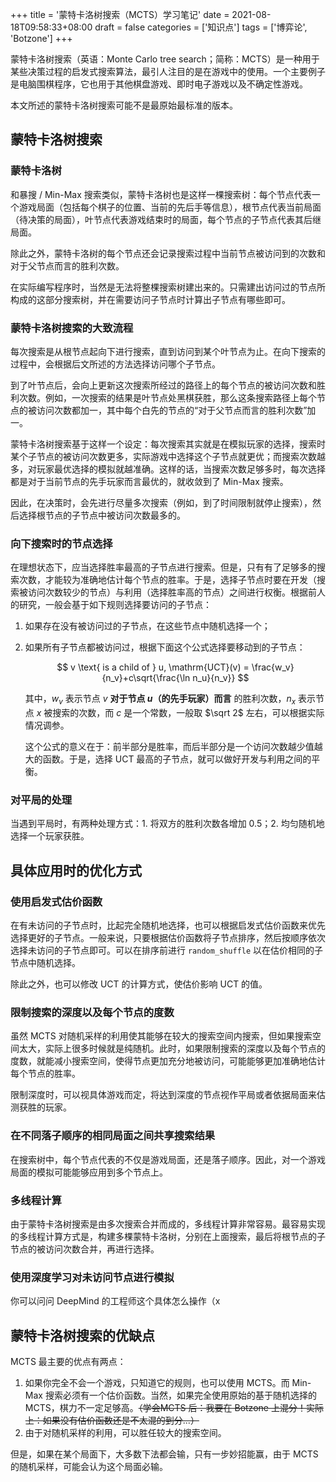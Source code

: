 +++
title = '蒙特卡洛树搜索（MCTS）学习笔记'
date = 2021-08-18T09:58:33+08:00
draft = false
categories = ['知识点']
tags = ['博弈论', 'Botzone']
+++

蒙特卡洛树搜索（英语：Monte Carlo tree search；简称：MCTS）是一种用于某些决策过程的启发式搜索算法，最引人注目的是在游戏中的使用。一个主要例子是电脑围棋程序，它也用于其他棋盘游戏、即时电子游戏以及不确定性游戏。

<!--more-->

本文所述的蒙特卡洛树搜索可能不是最原始最标准的版本。

## 蒙特卡洛树搜索

### 蒙特卡洛树

和暴搜 / Min-Max 搜索类似，蒙特卡洛树也是这样一棵搜索树：每个节点代表一个游戏局面（包括每个棋子的位置、当前的先后手等信息），根节点代表当前局面（待决策的局面），叶节点代表游戏结束时的局面，每个节点的子节点代表其后继局面。

除此之外，蒙特卡洛树的每个节点还会记录搜索过程中当前节点被访问到的次数和对于父节点而言的胜利次数。

在实际编写程序时，当然是无法将整棵搜索树建出来的。只需建出访问过的节点所构成的这部分搜索树，并在需要访问子节点时计算出子节点有哪些即可。

### 蒙特卡洛树搜索的大致流程

每次搜索是从根节点起向下进行搜索，直到访问到某个叶节点为止。在向下搜索的过程中，会根据后文所述的方法选择访问哪个子节点。

到了叶节点后，会向上更新这次搜索所经过的路径上的每个节点的被访问次数和胜利次数。例如，一次搜索的结果是叶节点处黑棋获胜，那么这条搜索路径上每个节点的被访问次数都加一，其中每个白先的节点的“对于父节点而言的胜利次数”加一。

蒙特卡洛树搜索基于这样一个设定：每次搜索其实就是在模拟玩家的选择，搜索时某个子节点的被访问次数更多，实际游戏中选择这个子节点就更优；而搜索次数越多，对玩家最优选择的模拟就越准确。这样的话，当搜索次数足够多时，每次选择都是对于当前节点的先手玩家而言最优的，就收敛到了 Min-Max 搜索。

因此，在决策时，会先进行尽量多次搜索（例如，到了时间限制就停止搜索），然后选择根节点的子节点中被访问次数最多的。

### 向下搜索时的节点选择

在理想状态下，应当选择胜率最高的子节点进行搜索。但是，只有有了足够多的搜索次数，才能较为准确地估计每个节点的胜率。于是，选择子节点时要在开发（搜索被访问次数较少的节点）与利用（选择胜率高的节点）之间进行权衡。根据前人的研究，一般会基于如下规则选择要访问的子节点：

1.  如果存在没有被访问过的子节点，在这些节点中随机选择一个；

2.  如果所有子节点都被访问过，根据下面这个公式选择要移动到的子节点：

    $$
    v \text{ is a child of } u, \mathrm{UCT}(v) = \frac{w_v}{n_v}+c\sqrt{\frac{\ln n_u}{n_v}}
    $$

    其中，$w_v$ 表示节点 $v$ **对于节点 $u$（的先手玩家）而言** 的胜利次数，$n_x$ 表示节点 $x$ 被搜索的次数，而 $c$ 是一个常数，一般取 $\sqrt 2$ 左右，可以根据实际情况调参。

    这个公式的意义在于：前半部分是胜率，而后半部分是一个访问次数越少值越大的函数。于是，选择 UCT 最高的子节点，就可以做好开发与利用之间的平衡。

### 对平局的处理

当遇到平局时，有两种处理方式：1. 将双方的胜利次数各增加 0.5；2. 均匀随机地选择一个玩家获胜。

## 具体应用时的优化方式

### 使用启发式估价函数

在有未访问的子节点时，比起完全随机地选择，也可以根据启发式估价函数来优先选择更好的子节点。一般来说，只要根据估价函数将子节点排序，然后按顺序依次选择未访问的子节点即可。可以在排序前进行 `random_shuffle` 以在估价相同的子节点中随机选择。

除此之外，也可以修改 UCT 的计算方式，使估价影响 UCT 的值。

### 限制搜索的深度以及每个节点的度数

虽然 MCTS 对随机采样的利用使其能够在较大的搜索空间内搜索，但如果搜索空间太大，实际上很多时候就是纯随机。此时，如果限制搜索的深度以及每个节点的度数，就能减小搜索空间，使得节点更加充分地被访问，可能能够更加准确地估计每个节点的胜率。

限制深度时，可以视具体游戏而定，将达到深度的节点视作平局或者依据局面来估测获胜的玩家。

### 在不同落子顺序的相同局面之间共享搜索结果

在搜索树中，每个节点代表的不仅是游戏局面，还是落子顺序。因此，对一个游戏局面的模拟可能能够应用到多个节点上。

### 多线程计算

由于蒙特卡洛树搜索是由多次搜索合并而成的，多线程计算非常容易。最容易实现的多线程计算方式是，构建多棵蒙特卡洛树，分别在上面搜索，最后将根节点的子节点的被访问次数合并，再进行选择。

### 使用深度学习对未访问节点进行模拟

你可以问问 DeepMind 的工程师这个具体怎么操作（x

## 蒙特卡洛树搜索的优缺点

MCTS 最主要的优点有两点：

1.  如果你完全不会一个游戏，只知道它的规则，也可以使用 MCTS。而 Min-Max 搜索必须有一个估价函数。当然，如果完全使用原始的基于随机选择的 MCTS，棋力不一定足够高。~~（学会MCTS 后：我要在 Botzone 上混分！实际上：如果没有估价函数还是不太混的到分...）~~
2.  由于对随机采样的利用，可以胜任较大的搜索空间。

但是，如果在某个局面下，大多数下法都会输，只有一步妙招能赢，由于 MCTS 的随机采样，可能会认为这个局面必输。

